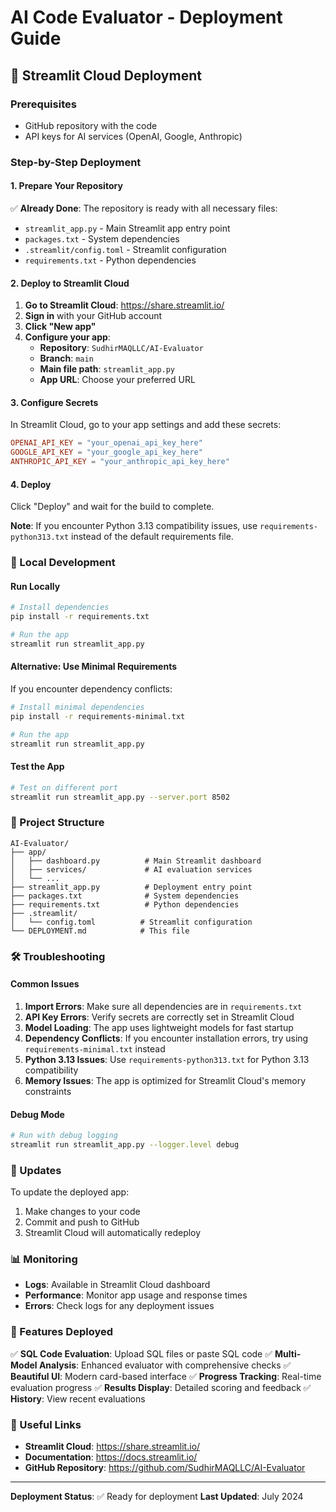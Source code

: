 # AI Code Evaluator - Deployment Guide

## 🚀 Streamlit Cloud Deployment

### Prerequisites
- GitHub repository with the code
- API keys for AI services (OpenAI, Google, Anthropic)

### Step-by-Step Deployment

#### 1. Prepare Your Repository
✅ **Already Done**: The repository is ready with all necessary files:
- `streamlit_app.py` - Main Streamlit app entry point
- `packages.txt` - System dependencies
- `.streamlit/config.toml` - Streamlit configuration
- `requirements.txt` - Python dependencies

#### 2. Deploy to Streamlit Cloud

1. **Go to Streamlit Cloud**: https://share.streamlit.io/
2. **Sign in** with your GitHub account
3. **Click "New app"**
4. **Configure your app**:
   - **Repository**: `SudhirMAQLLC/AI-Evaluator`
   - **Branch**: `main`
   - **Main file path**: `streamlit_app.py`
   - **App URL**: Choose your preferred URL

#### 3. Configure Secrets

In Streamlit Cloud, go to your app settings and add these secrets:

```toml
OPENAI_API_KEY = "your_openai_api_key_here"
GOOGLE_API_KEY = "your_google_api_key_here"
ANTHROPIC_API_KEY = "your_anthropic_api_key_here"
```

#### 4. Deploy

Click "Deploy" and wait for the build to complete.

**Note**: If you encounter Python 3.13 compatibility issues, use `requirements-python313.txt` instead of the default requirements file.

### 🔧 Local Development

#### Run Locally
```bash
# Install dependencies
pip install -r requirements.txt

# Run the app
streamlit run streamlit_app.py
```

#### Alternative: Use Minimal Requirements
If you encounter dependency conflicts:
```bash
# Install minimal dependencies
pip install -r requirements-minimal.txt

# Run the app
streamlit run streamlit_app.py
```

#### Test the App
```bash
# Test on different port
streamlit run streamlit_app.py --server.port 8502
```

### 📁 Project Structure

```
AI-Evaluator/
├── app/
│   ├── dashboard.py          # Main Streamlit dashboard
│   ├── services/             # AI evaluation services
│   └── ...
├── streamlit_app.py          # Deployment entry point
├── packages.txt              # System dependencies
├── requirements.txt          # Python dependencies
├── .streamlit/
│   └── config.toml          # Streamlit configuration
└── DEPLOYMENT.md            # This file
```

### 🛠️ Troubleshooting

#### Common Issues

1. **Import Errors**: Make sure all dependencies are in `requirements.txt`
2. **API Key Errors**: Verify secrets are correctly set in Streamlit Cloud
3. **Model Loading**: The app uses lightweight models for fast startup
4. **Dependency Conflicts**: If you encounter installation errors, try using `requirements-minimal.txt` instead
5. **Python 3.13 Issues**: Use `requirements-python313.txt` for Python 3.13 compatibility
6. **Memory Issues**: The app is optimized for Streamlit Cloud's memory constraints

#### Debug Mode
```bash
# Run with debug logging
streamlit run streamlit_app.py --logger.level debug
```

### 🔄 Updates

To update the deployed app:
1. Make changes to your code
2. Commit and push to GitHub
3. Streamlit Cloud will automatically redeploy

### 📊 Monitoring

- **Logs**: Available in Streamlit Cloud dashboard
- **Performance**: Monitor app usage and response times
- **Errors**: Check logs for any deployment issues

### 🎯 Features Deployed

✅ **SQL Code Evaluation**: Upload SQL files or paste SQL code
✅ **Multi-Model Analysis**: Enhanced evaluator with comprehensive checks
✅ **Beautiful UI**: Modern card-based interface
✅ **Progress Tracking**: Real-time evaluation progress
✅ **Results Display**: Detailed scoring and feedback
✅ **History**: View recent evaluations

### 🔗 Useful Links

- **Streamlit Cloud**: https://share.streamlit.io/
- **Documentation**: https://docs.streamlit.io/
- **GitHub Repository**: https://github.com/SudhirMAQLLC/AI-Evaluator

---

**Deployment Status**: ✅ Ready for deployment
**Last Updated**: July 2024 